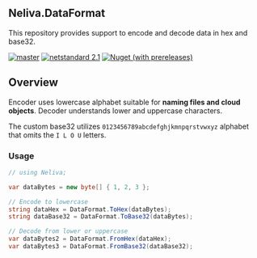 ## Neliva.DataFormat

This repository provides support to encode and decode data in hex and base32.

[![master](https://github.com/neliva/Neliva.DataFormat/workflows/main/badge.svg)](https://github.com/neliva/Neliva.DataFormat/actions?query=workflow%3Amain)
[![netstandard 2.1](https://img.shields.io/badge/netstandard-2.1-green)](https://docs.microsoft.com/en-us/dotnet/standard/net-standard)
[![Nuget (with prereleases)](https://img.shields.io/nuget/vpre/Neliva.DataFormat)](https://www.nuget.org/packages/Neliva.DataFormat)

## Overview

Encoder uses lowercase alphabet suitable for **naming files and cloud objects**. Decoder understands lower and uppercase characters.

The custom base32 utilizes `0123456789abcdefghjkmnpqrstvwxyz` alphabet that omits the `I L O U` letters.

### Usage
```C#
// using Neliva;

var dataBytes = new byte[] { 1, 2, 3 };

// Encode to lowercase
string dataHex = DataFormat.ToHex(dataBytes);
string dataBase32 = DataFormat.ToBase32(dataBytes);

// Decode from lower or uppercase
var dataBytes2 = DataFormat.FromHex(dataHex);
var dataBytes3 = DataFormat.FromBase32(dataBase32);
```
